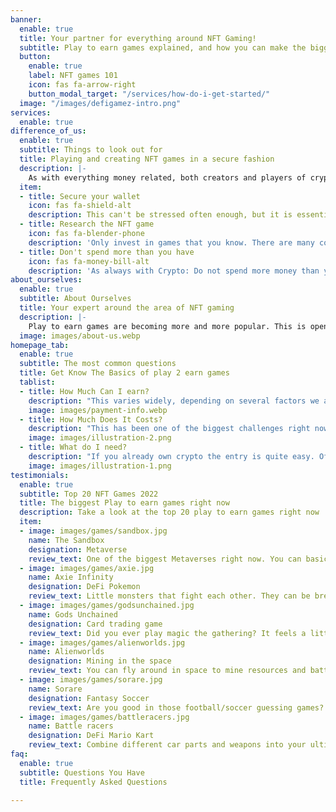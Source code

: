 ```yaml
---
banner:
  enable: true
  title: Your partner for everything around NFT Gaming!
  subtitle: Play to earn games explained, and how you can make the biggest profit
  button:
    enable: true
    label: NFT games 101
    icon: fas fa-arrow-right
    button_modal_target: "/services/how-do-i-get-started/"
  image: "/images/defigamez-intro.png"
services:
  enable: true
difference_of_us:
  enable: true
  subtitle: Things to look out for
  title: Playing and creating NFT games in a secure fashion
  description: |-
    As with everything money related, both creators and players of crypto games should pay attention to security - otherwise a lot of money might be lost. With our help you will avoid common pitfalls.
  item:
  - title: Secure your wallet
    icon: fas fa-shield-alt
    description: This can't be stressed often enough, but it is essential to secure your crypto wallet in order to save your NFT's and assets. 
  - title: Research the NFT game
    icon: fas fa-blender-phone
    description: 'Only invest in games that you know. There are many copycats that are just copies of other games, or games that are already "old", and useless soon. Have a look around our website to get to know some of them.'
  - title: Don't spend more than you have
    icon: fas fa-money-bill-alt
    description: 'As always with Crypto: Do not spend more money than you have. Crypto is still a highly volatile market, and the same applies to games'
about_ourselves:
  enable: true
  subtitle: About Ourselves
  title: Your expert around the area of NFT gaming
  description: |-
    Play to earn games are becoming more and more popular. This is opening up new possibilites to earn money in ways that have never been seen before, for both the player, as well as game producers. Do you plan on creating your own games, or just play them? Contact us to find out more.
  image: images/about-us.webp
homepage_tab:
  enable: true
  subtitle: The most common questions
  title: Get Know The Basics of play 2 earn games
  tablist:
  - title: How Much Can I earn?
    description: "This varies widely, depending on several factors we are exploring in another article. But let us look at an example of Axie Infinity, as it is one of the most established games right now. Of course, being an early adopter to a new game might make you a lot of money, but taking Axie as a starting point gives us a good overview of how much an average person might earn. In Axie you are breeding little Axies, which are NFTs, and players earn on average 9-13$ a day (300$/month). There are other possibilities to enhance this amount, with for example being a manager, or simultaneously staking, which results in an average of 66$/day or 2000$ a month."
    image: images/payment-info.webp
  - title: How Much Does It Costs?
    description: "This has been one of the biggest challenges right now. As popularity of NFT games increases, and as some games are getting more popular, even simple entry level NFTs cost over a hundred dollar. One has to keep in mind though, that they can still be sold after purchase, meaning as most games are stable or even uptrending in value, you are likely to get your investment back after playing. The difficult tradeoff in here is to look for new games, where NFTs are still relatively cheap, but also to not pick a game that is crashing in value during the next days. Looking at Axie Infinity again as an example, one can expect to pay around 300$ for a starter set, which is relatively safe as Axie is quite established, but therefore a steeper entry price."
    image: images/illustration-2.png
  - title: What do I need?
    description: "If you already own crypto the entry is quite easy. Oftentimes you can simply purchase an NFT with established coins like BNB, ETH or BTC, and start playing right away. If you do not own crypto yet, you will need to exchange your local FOREX currency (euro, dollar, ...) to crypto via a platform like Binance, and then transfer it to your wallet. Take a look at some of our articles that are explaining the process."
    image: images/illustration-1.png
testimonials:
  enable: true
  subtitle: Top 20 NFT Games 2022
  title: The biggest Play to earn games right now
  description: Take a look at the top 20 play to earn games right now
  item:
  - image: images/games/sandbox.jpg
    name: The Sandbox
    designation: Metaverse
    review_text: One of the biggest Metaverses right now. You can basically become everything, and earn money for it. Think of it like second life.
  - image: images/games/axie.jpg
    name: Axie Infinity
    designation: DeFi Pokemon
    review_text: Little monsters that fight each other. They can be bred for new NFTs. Think of it like Pokemon for DeFi
  - image: images/games/godsunchained.jpg
    name: Gods Unchained
    designation: Card trading game
    review_text: Did you ever play magic the gathering? It feels a little like that, with Gods unchained being a card game where you have to battle the "Gods" of other players.
  - image: images/games/alienworlds.jpg
    name: Alienworlds
    designation: Mining in the space
    review_text: You can fly around in space to mine resources and battle other players.
  - image: images/games/sorare.jpg
    name: Sorare
    designation: Fantasy Soccer
    review_text: Are you good in those football/soccer guessing games? Then turn a profit and earn money for correct match result guesses
  - image: images/games/battleracers.jpg
    name: Battle racers
    designation: DeFi Mario Kart
    review_text: Combine different car parts and weapons into your ultimate racing death machine. 
faq:
  enable: true
  subtitle: Questions You Have
  title: Frequently Asked Questions

---
```

